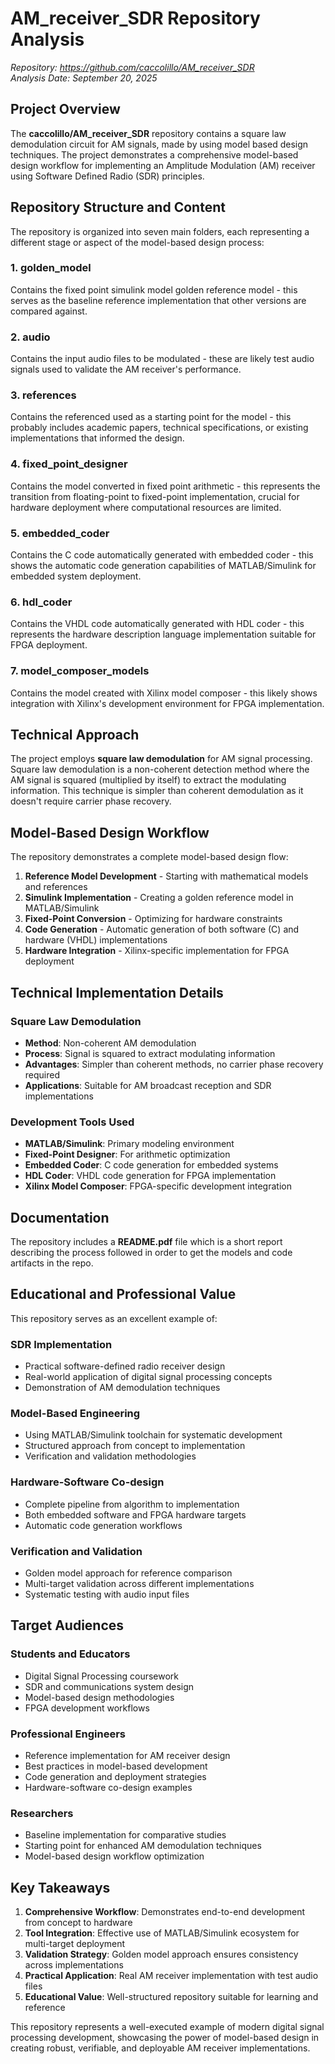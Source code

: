 # AM_receiver_SDR Repository Analysis

*Repository: https://github.com/caccolillo/AM_receiver_SDR*  
*Analysis Date: September 20, 2025*

## Project Overview

The **caccolillo/AM_receiver_SDR** repository contains a square law demodulation circuit for AM signals, made by using model based design techniques. The project demonstrates a comprehensive model-based design workflow for implementing an Amplitude Modulation (AM) receiver using Software Defined Radio (SDR) principles.

## Repository Structure and Content

The repository is organized into seven main folders, each representing a different stage or aspect of the model-based design process:

### 1. golden_model
Contains the fixed point simulink model golden reference model - this serves as the baseline reference implementation that other versions are compared against.

### 2. audio
Contains the input audio files to be modulated - these are likely test audio signals used to validate the AM receiver's performance.

### 3. references
Contains the referenced used as a starting point for the model - this probably includes academic papers, technical specifications, or existing implementations that informed the design.

### 4. fixed_point_designer
Contains the model converted in fixed point arithmetic - this represents the transition from floating-point to fixed-point implementation, crucial for hardware deployment where computational resources are limited.

### 5. embedded_coder
Contains the C code automatically generated with embedded coder - this shows the automatic code generation capabilities of MATLAB/Simulink for embedded system deployment.

### 6. hdl_coder
Contains the VHDL code automatically generated with HDL coder - this represents the hardware description language implementation suitable for FPGA deployment.

### 7. model_composer_models
Contains the model created with Xilinx model composer - this likely shows integration with Xilinx's development environment for FPGA implementation.

## Technical Approach

The project employs **square law demodulation** for AM signal processing. Square law demodulation is a non-coherent detection method where the AM signal is squared (multiplied by itself) to extract the modulating information. This technique is simpler than coherent demodulation as it doesn't require carrier phase recovery.

## Model-Based Design Workflow

The repository demonstrates a complete model-based design flow:

1. **Reference Model Development** - Starting with mathematical models and references
2. **Simulink Implementation** - Creating a golden reference model in MATLAB/Simulink
3. **Fixed-Point Conversion** - Optimizing for hardware constraints
4. **Code Generation** - Automatic generation of both software (C) and hardware (VHDL) implementations
5. **Hardware Integration** - Xilinx-specific implementation for FPGA deployment

## Technical Implementation Details

### Square Law Demodulation
- **Method**: Non-coherent AM demodulation
- **Process**: Signal is squared to extract modulating information
- **Advantages**: Simpler than coherent methods, no carrier phase recovery required
- **Applications**: Suitable for AM broadcast reception and SDR implementations

### Development Tools Used
- **MATLAB/Simulink**: Primary modeling environment
- **Fixed-Point Designer**: For arithmetic optimization
- **Embedded Coder**: C code generation for embedded systems
- **HDL Coder**: VHDL code generation for FPGA implementation
- **Xilinx Model Composer**: FPGA-specific development integration

## Documentation

The repository includes a **README.pdf** file which is a short report describing the process followed in order to get the models and code artifacts in the repo.

## Educational and Professional Value

This repository serves as an excellent example of:

### SDR Implementation
- Practical software-defined radio receiver design
- Real-world application of digital signal processing concepts
- Demonstration of AM demodulation techniques

### Model-Based Engineering
- Using MATLAB/Simulink toolchain for systematic development
- Structured approach from concept to implementation
- Verification and validation methodologies

### Hardware-Software Co-design
- Complete pipeline from algorithm to implementation
- Both embedded software and FPGA hardware targets
- Automatic code generation workflows

### Verification and Validation
- Golden model approach for reference comparison
- Multi-target validation across different implementations
- Systematic testing with audio input files

## Target Audiences

### Students and Educators
- Digital Signal Processing coursework
- SDR and communications system design
- Model-based design methodologies
- FPGA development workflows

### Professional Engineers
- Reference implementation for AM receiver design
- Best practices in model-based development
- Code generation and deployment strategies
- Hardware-software co-design examples

### Researchers
- Baseline implementation for comparative studies
- Starting point for enhanced AM demodulation techniques
- Model-based design workflow optimization

## Key Takeaways

1. **Comprehensive Workflow**: Demonstrates end-to-end development from concept to hardware
2. **Tool Integration**: Effective use of MATLAB/Simulink ecosystem for multi-target deployment
3. **Validation Strategy**: Golden model approach ensures consistency across implementations
4. **Practical Application**: Real AM receiver implementation with test audio files
5. **Educational Value**: Well-structured repository suitable for learning and reference

This repository represents a well-executed example of modern digital signal processing development, showcasing the power of model-based design in creating robust, verifiable, and deployable AM receiver implementations.
